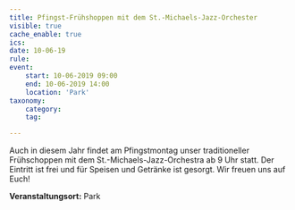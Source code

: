 ```yaml
---
title: Pfingst-Frühshoppen mit dem St.-Michaels-Jazz-Orchester
visible: true
cache_enable: true
ics: 
date: 10-06-19
rule: 
event:
	start: 10-06-2019 09:00
	end: 10-06-2019 14:00
	location: 'Park'
taxonomy:
	category: 
	tag: 

---
```

Auch in diesem Jahr findet am Pfingstmontag unser traditioneller Frühschoppen mit dem St.-Michaels-Jazz-Orchestra ab 9 Uhr statt. Der Eintritt ist frei und für Speisen und Getränke ist gesorgt. Wir freuen uns auf Euch!


**Veranstaltungsort:** Park

